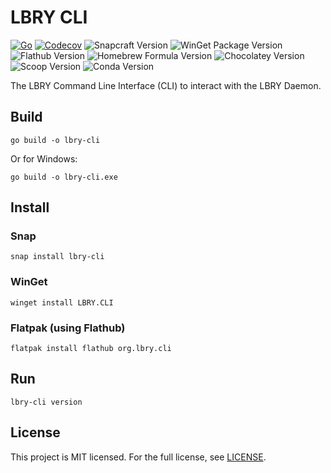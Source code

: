 # LBRY CLI

[![Go](https://github.com/LBRYFoundation/lbry-cli/actions/workflows/go.yml/badge.svg)](https://github.com/LBRYFoundation/lbry-cli/actions/workflows/go.yml)
[![Codecov](https://codecov.io/gh/LBRYFoundation/lbry-cli/graph/badge.svg)](https://codecov.io/gh/LBRYFoundation/lbry-cli)
![Snapcraft Version](https://img.shields.io/snapcraft/v/lbry-cli/latest/stable?logo=snapcraft)
![WinGet Package Version](https://img.shields.io/winget/v/LBRY.CLI)
![Flathub Version](https://img.shields.io/flathub/v/org.lbry.cli?logo=flathub)
![Homebrew Formula Version](https://img.shields.io/homebrew/v/lbry-cli?logo=homebrew)
![Chocolatey Version](https://img.shields.io/chocolatey/v/lbry-cli?logo=chocolatey)
![Scoop Version](https://img.shields.io/scoop/v/lbry-cli)
![Conda Version](https://img.shields.io/conda/vn/conda-forge/lbry-cli?logo=anaconda)

The LBRY Command Line Interface (CLI) to interact with the LBRY Daemon.

## Build

```shell
go build -o lbry-cli
```

Or for Windows:

```shell
go build -o lbry-cli.exe
```

## Install

### Snap

```shell
snap install lbry-cli
```

### WinGet

```shell
winget install LBRY.CLI
```

### Flatpak (using Flathub)

```shell
flatpak install flathub org.lbry.cli
```

## Run

```shell
lbry-cli version
```

## License
This project is MIT licensed. For the full license, see [LICENSE](LICENSE.md).
